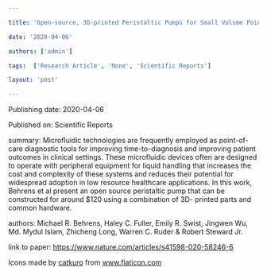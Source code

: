 ---
title: 'Open-source, 3D-printed Peristaltic Pumps for Small Volume Point-of-Care Liquid Handling '
date: '2020-04-06'
authors: ['admin']
tags:  ['Research Article', 'None', 'Scientific Reports']
layout: 'post'
---
Publishing date: 2020-04-06

Published on: Scientific Reports

summary: Microfluidic technologies are frequently employed as point-of-care diagnostic tools for improving time-to-diagnosis and improving patient outcomes in clinical settings. These microfluidic devices often are designed to operate with peripheral equipment for liquid handling that increases the cost and complexity of these systems and reduces their potential for widespread adoption in low resource healthcare applications. In this work, Behrens et al present an open source peristaltic pump that can be constructed for around $120 using a combination of 3D- printed parts and common hardware. 

authors: Michael R. Behrens, Haley C. Fuller, Emily R. Swist, Jingwen Wu, Md. Mydul Islam, Zhicheng Long, Warren C. Ruder & Robert Steward Jr. 

link to paper: https://www.nature.com/articles/s41598-020-58246-6

Icons made by <a href="https://www.flaticon.com/free-icon/bookshelves_3576884" title="catkuro">catkuro</a> from <a href="https://www.flaticon.com/" title="Flaticon"> www.flaticon.com</a>